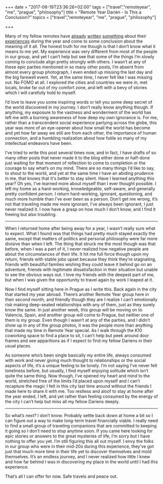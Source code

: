 +++
date = "2017-06-19T23:36:26+02:00"
tags = ["travel","remoteyear", "me", "prague", "philosophy"]
title = "Remote Year Darién - Is This a Conclusion?"
topics = ["travel","remoteyear", "me", "prague", "philosophy"]

+++

Many of my fellow remotes have [already](https://medium.com/go-remote/i-finished-remote-year-what-the-hell-do-i-do-now-62d32a20cd7d) [written](https://medium.com/@mollyfalco/374-i-used-to-be-on-remote-year-dde7fcb92f40) [something](http://scrollinondubs.com/2017/06/14/unpacking-remote-year-review/) about their [experiences](https://www.youtube.com/watch?v=BMaxfSgJSsA) during the year and come to some conclusion about the meaning of it all.  The honest truth for me though is that I don’t know what it means to me yet. My experience was very different from most of the people in our group, and yet I can’t help but see that some of the things I’m slowly coming to conclude align pretty strongly with others. I wasn’t at any of these epic parties mentioned in so many other posts, I’m absent from almost every group photograph, I even ended up missing the last day and the big farewell event. Yet, at the same time, I never felt like I was missing out. No FOMO at all. I explored the cities and countries we were in, met locals, broke far out of my comfort zone, and left with a bevy of stories which I will carefully hold to myself.

I’d love to leave you some inspiring words or tell you some deep secret of the world discovered in my journey. I don’t really know anything though. If anything, my exposure to the vastness and wonderment of the world has left me with a burning awareness of how deep my own ignorance is. For me, rather than a transcendent social experience partying across the globe, this year was more of an eye-opener about how small the world has become and yet how far away we still are from each other, the importance of human connection, and a humbling realization about how futile so many of my intellectual endeavors have been.

I’ve tried to write this post several times now, and in fact, I have drafts of so many other posts that never made it to the blog either done or half-done just waiting for that moment of reflection to come to completion or the courage to say what’s on my mind. There are so many things I’d like to say, to shout to the world, and yet at the same time I have an abiding prudence in me, that knows that it's better to stay silent. Have I learned anything this year? Oh yes, I’ve learned more about myself than I ever thought possible. I left my home as a hard-working, knowledgeable, self-aware, and generally pretty confident person. I return hard-working, ignorant, questioning, and much more humble than I’ve ever been as a person. Don’t get me wrong, it’s not that traveling made me more ignorant, I’ve always been ignorant, I just never realized it. I now have a grasp on how much I don’t know, and I find it freeing but also troubling.

---

When I returned home after being away for a year, I wasn’t really sure what to expect. What I found was that things had pretty much stayed exactly the same, except that matters of politics and personal philosophy were far more divisive than when I left. The thing that struck me the most though was that before, when I was a part of it, I never realized how negative people are about the circumstances of their life. It hit me full force though upon my return, friends with stable jobs upset because they think they’re stagnating, friends with beautiful families wishing they could leave it behind go on an adventure, friends with legitimate dissatisfaction in their situation but unable to see the obvious ways out. I love my friends with the deepest part of me, but when I was given the opportunity to travel again by work I leaped at it.

Now I find myself sitting here in Prague as I write this. Back again in the city that started my year abroad. There’s another Remote Year group here in their second month, and friendly though they are I realize I can’t emotionally risk making deep-seated relationships with any of them, just as they surely know the same. In just another week, this group will be moving on to Valencia, Spain, and another group will come to Prague, but neither one of them is my group. Even though I wasn’t at any of the parties, and I didn’t show up in any of the group photos, it was the people more than anything that made my time in Remote Year special. As I walk through the K10 coworking space to find a place to sit, I can’t help but peek around door frames and see apparitions as if I expect to find my fellow Dariens in their usual places.

As someone who’s been single basically my entire life, always consumed with work and never giving much thought to relationships or the social aspects of life, it’s a unique feeling to be lonely. I’m not saying I’ve never felt loneliness before, but usually, I find myself enjoying solitude which isn’t quite the same thing. Now though, I’ve opened my heart and mind to the world, stretched free of the limits I’d placed upon myself and I can’t recapture the magic I felt in this city last time around without the friends I made here to share it with me. Too restless and aloof to stay at home after the year ended, I left, and yet rather than feeling consumed by the energy of the city I can’t help but miss all my fellow Dariens deeply.

---

So what’s next? I don’t know. Probably settle back down at home a bit so I can figure out a way to make long-term travel financially viable. I really need to find a small group of traveling companions that are committed to keeping it going so I don’t need to stop anytime soon. If you came here looking for epic stories or answers to the great mysteries of life, I’m sorry but I have nothing to offer you yet. I’m still figuring this all out myself. I envy the folks in our group who were in their mid-20s during this experience, they’ve got just that much more time in their life yet to discover themselves and mold themselves. It’s an endless journey, and I never realized how little I knew and how far behind I was in discovering my place in the world until I had this experience.

That’s all I can offer for now. Safe travels and peace out.
